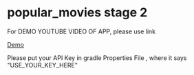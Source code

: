 # popular_movies stage 2 


For DEMO YOUTUBE VIDEO OF APP, please use link 

[Demo](https://youtu.be/jsmhsHyAjPA)

Please put your API Key in gradle Properties File , where it says "USE_YOUR_KEY_HERE"
